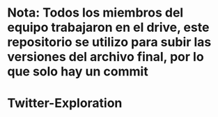 # Nota: Todos los miembros del equipo trabajaron en el drive, este repositorio se utilizo para subir las versiones del archivo final, por lo que solo hay un commit
# Twitter-Exploration
